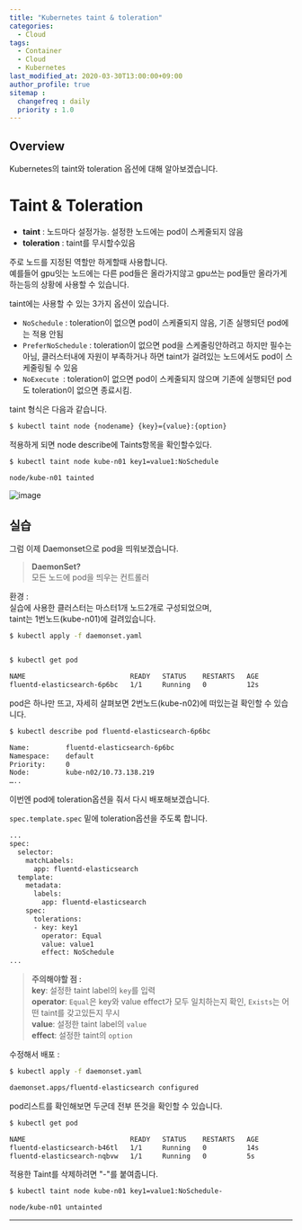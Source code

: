 ```yaml
---
title: "Kubernetes taint & toleration"
categories: 
  - Cloud
tags:
  - Container
  - Cloud
  - Kubernetes
last_modified_at: 2020-03-30T13:00:00+09:00
author_profile: true
sitemap :
  changefreq : daily
  priority : 1.0
---
```


## Overview
Kubernetes의 taint와 toleration 옵션에 대해 알아보겠습니다.  

# Taint & Toleration
- **taint** : 노드마다 설정가능. 설정한 노드에는 pod이 스케줄되지 않음
- **toleration** : taint를 무시할수있음

주로 노드를 지정된 역할만 하게할때 사용합니다.  
예를들어 gpu잇는 노드에는 다른 pod들은 올라가지않고 gpu쓰는 pod들만 올라가게 하는등의 상황에 사용할 수 있습니다.  

taint에는 사용할 수 있는 3가지 옵션이 있습니다.  
- `NoSchedule` : toleration이 없으면 pod이 스케쥴되지 않음, 기존 실행되던 pod에는 적용 안됨
- `PreferNoSchedule` : toleration이 없으면 pod을 스케줄링안하려고 하지만 필수는 아님, 클러스터내에 자원이 부족하거나 하면 taint가 걸려있는 노드에서도 pod이 스케줄링될 수 있음
- `NoExecute `: toleration이 없으면 pod이 스케줄되지 않으며 기존에 실행되던 pod도 toleration이 없으면 종료시킴.

taint 형식은 다음과 같습니다.  
~~~sh
$ kubectl taint node {nodename} {key}={value}:{option}
~~~

적용하게 되면 node describe에 Taints항목을 확인할수있다.  
~~~sh
$ kubectl taint node kube-n01 key1=value1:NoSchedule

node/kube-n01 tainted
~~~
![image](https://user-images.githubusercontent.com/15958325/77879563-a90b3900-7295-11ea-8556-f2aa83ab640e.png)  

## 실습
그럼 이제 Daemonset으로 pod을 띄워보겠습니다.  

>**DaemonSet?**  
>모든 노드에 pod을 띄우는 컨트롤러  

환경 :  
실습에 사용한 클러스터는 마스터1개 노드2개로 구성되었으며,  
taint는 1번노드(kube-n01)에 걸려있습니다.  


~~~sh
$ kubectl apply -f daemonset.yaml


$ kubectl get pod

NAME                          READY   STATUS    RESTARTS   AGE
fluentd-elasticsearch-6p6bc   1/1     Running   0          12s
~~~

pod은 하나만 뜨고, 자세히 살펴보면 2번노드(kube-n02)에 떠있는걸 확인할 수 있습니다.     
~~~sh
$ kubectl describe pod fluentd-elasticsearch-6p6bc

Name:         fluentd-elasticsearch-6p6bc
Namespace:    default
Priority:     0
Node:         kube-n02/10.73.138.219
…..
~~~

이번엔 pod에 toleration옵션을 줘서 다시 배포해보겠습니다.  

`spec.template.spec` 밑에 toleration옵션을 주도록 합니다.  
~~~sh
...
spec:
  selector:
    matchLabels:
      app: fluentd-elasticsearch
  template:
    metadata:
      labels:
        app: fluentd-elasticsearch
    spec:
      tolerations:
      - key: key1
        operator: Equal
        value: value1
        effect: NoSchedule
...
~~~


> **주의해야할 점 :**   
> **key**: 설정한 taint label의 `key`를 입력  
> **operator**: `Equal`은 key와 value effect가 모두 일치하는지 확인, `Exists`는 어떤 taint를 갖고있든지 무시  
> **value**: 설정한 taint label의 `value`  
> **effect**: 설정한 taint의 `option`


수정해서 배포 :  
~~~sh
$ kubectl apply -f daemonset.yaml

daemonset.apps/fluentd-elasticsearch configured
~~~

pod리스트를 확인해보면 두군데 전부 뜬것을 확인할 수 있습니다.  
~~~sh
$ kubectl get pod

NAME                          READY   STATUS    RESTARTS   AGE
fluentd-elasticsearch-b46tl   1/1     Running   0          14s
fluentd-elasticsearch-nqbvw   1/1     Running   0          5s
~~~

적용한 Taint를 삭제하려면 "-"를 붙여줍니다.    
~~~sh
$ kubectl taint node kube-n01 key1=value1:NoSchedule-

node/kube-n01 untainted
~~~

----